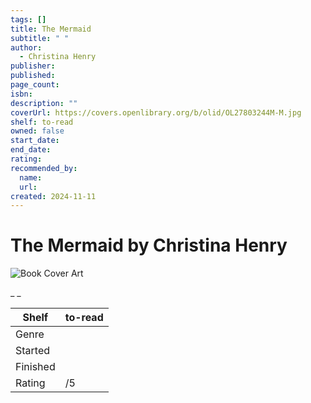 ```yaml
---
tags: []
title: The Mermaid
subtitle: " "
author:
  - Christina Henry
publisher:
published:
page_count:
isbn:
description: ""
coverUrl: https://covers.openlibrary.org/b/olid/OL27803244M-M.jpg
shelf: to-read
owned: false
start_date:
end_date:
rating:
recommended_by:
  name:
  url:
created: 2024-11-11
---
```


# The Mermaid by Christina Henry

![Book Cover Art](https://covers.openlibrary.org/b/olid/OL27803244M-M.jpg)

_ _

| Shelf | to-read |
| --- | --- |
| Genre |  |
| Started |  |
| Finished |  |
| Rating | /5 |

